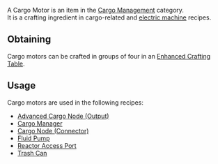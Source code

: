A Cargo Motor is an item in the [Cargo Management](https://github.com/Slimefun/Slimefun4/wiki/Cargo-Management) category.<br>
It is a crafting ingredient in cargo-related and [electric machine](https://github.com/Slimefun/Slimefun4/wiki/Electric-Machines) recipes.

## Obtaining
Cargo motors can be crafted in groups of four in an [Enhanced Crafting Table](https://github.com/Slimefun/Slimefun4/wiki/Enhanced-Crafting-Table).

## Usage
Cargo motors are used in the following recipes:
* [Advanced Cargo Node (Output)](https://github.com/Slimefun/Slimefun4/wiki/Advanced-Output-Node)
* [Cargo Manager](https://github.com/Slimefun/Slimefun4/wiki/Cargo-Manager)
* [Cargo Node (Connector)](https://github.com/Slimefun/Slimefun4/wiki/Connector-Node)
* [Fluid Pump](https://github.com/Slimefun/Slimefun4/wiki/Fluid-Pump)
* [Reactor Access Port](https://github.com/Slimefun/Slimefun4/wiki/Reactors)
* [Trash Can](https://github.com/Slimefun/Slimefun4/wiki/Trash-Can)